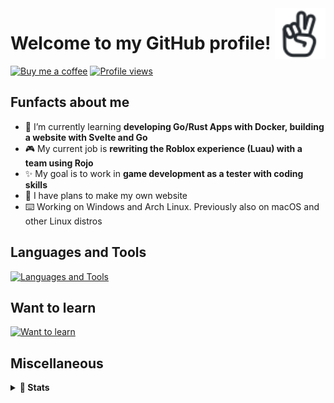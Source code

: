 <a href="https://iconoir.com">
  <picture>
    <source media="(prefers-color-scheme: dark)" srcset="./img/peace-hand-dark.svg">
    <img alt="Peace Hand" align="right" width="16%" src="./img/peace-hand-light.svg">
  </picture>
</a>

# Welcome to my GitHub profile!

[![Buy me a coffee](https://img.shields.io/badge/Buy_Me_A_Coffee-FFDD00?style=for-the-badge&logo=buy-me-a-coffee&logoColor=black)](https://bmc.link/mixerotn)
[![Profile views](https://komarev.com/ghpvc/?username=MixeroTN&color=0e75b6&style=for-the-badge)](#---)

## Funfacts about me

- 🌱 I’m currently learning **developing Go/Rust Apps with Docker, building a website with Svelte and Go**
- 🎮 My current job is **rewriting the Roblox experience (Luau) with a team using Rojo**
- ✨ My goal is to work in **game development as a tester with coding skills**
- 🍕 I have plans to make my own website
- ⌨️ Working on Windows and Arch Linux. Previously also on macOS and other Linux distros

## Languages and Tools

[![Languages and Tools](https://skillicons.dev/icons?i=lua,rust,go,git,ts,html,css,githubactions,mysql,docker,bash,powershell,py,cs,nodejs)](https://skillicons.dev)

## Want to learn

[![Want to learn](https://skillicons.dev/icons?i=svelte,kubernetes,cpp,unreal,unity,sass,jquery,sentry,vercel,dart)](https://skillicons.dev)

## Miscellaneous

<details>
  <summary><b>🚀 Stats</b></summary>
  <br>
  <!--START_SECTION:waka-->
**🐱 My GitHub Data** 

> 📦 167.8 kB Used in GitHub's Storage 
 > 
> 🏆 976 Contributions in the Year 2023
 > 
> 🚫 Not Opted to Hire
 > 
> 📜 30 Public Repositories 
 > 
> 🔑 46 Private Repositories 
 > 
📊 **This Week I Spent My Time On** 

```text
🕑︎ Time Zone: Europe/Warsaw

💬 Programming Languages: 
Lua                      6 hrs 8 mins        █████████████░░░░░░░░░░░░   53.31 % 
JavaScript               1 hr 19 mins        ███░░░░░░░░░░░░░░░░░░░░░░   11.49 % 
C                        1 hr 6 mins         ██░░░░░░░░░░░░░░░░░░░░░░░   09.62 % 
C++                      38 mins             █░░░░░░░░░░░░░░░░░░░░░░░░   05.62 % 
TypeScript               37 mins             █░░░░░░░░░░░░░░░░░░░░░░░░   05.36 % 
```


 Last Updated on 13/09/2023 22:01:38 UTC
<!--END_SECTION:waka-->
</details>
